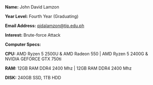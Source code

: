 **Name:** John David Lamzon

**Year Level:** Fourth Year (Graduating)

**Email Address:** qjdalamzon@tip.edu.ph

**Interest:** Brute-force Attack

**Computer Specs:**

**CPU:** AMD Ryzen 5 2500U & AMD Radeon 550 | AMD Ryzen 5 2400G & NVIDIA GEFORCE GTX 750ti

**RAM:** 12GB RAM DDR4 2400 Mhz | 12GB RAM DDR4 2400 Mhz

**DISK:** 240GB SSD, 1TB HDD 

